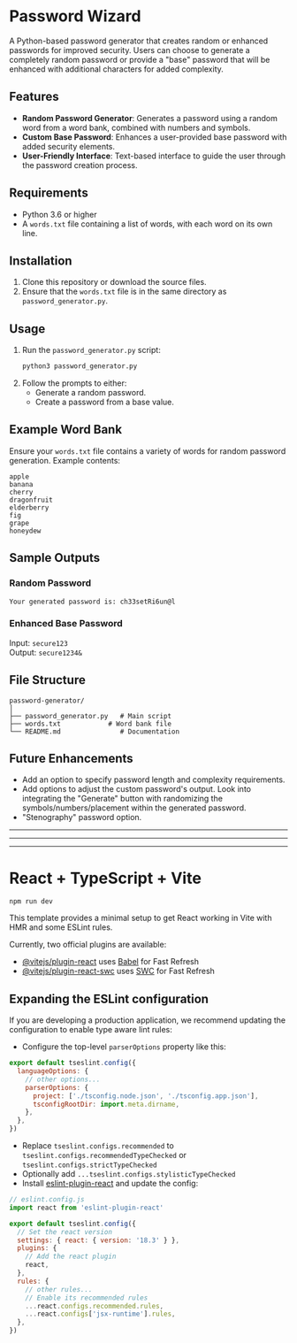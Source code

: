 # Password Wizard

A Python-based password generator that creates random or enhanced passwords for improved security. Users can choose to generate a completely random password or provide a "base" password that will be enhanced with additional characters for added complexity.

## Features
- **Random Password Generator**: Generates a password using a random word from a word bank, combined with numbers and symbols.
- **Custom Base Password**: Enhances a user-provided base password with added security elements.
- **User-Friendly Interface**: Text-based interface to guide the user through the password creation process.

## Requirements
- Python 3.6 or higher
- A `words.txt` file containing a list of words, with each word on its own line.

## Installation
1. Clone this repository or download the source files.
2. Ensure that the `words.txt` file is in the same directory as `password_generator.py`.

## Usage
1. Run the `password_generator.py` script:
   ```bash
   python3 password_generator.py
   ```
2. Follow the prompts to either:
   - Generate a random password.
   - Create a password from a base value.

## Example Word Bank
Ensure your `words.txt` file contains a variety of words for random password generation. Example contents:
```
apple
banana
cherry
dragonfruit
elderberry
fig
grape
honeydew
```

## Sample Outputs
### Random Password
```
Your generated password is: ch33setRi6un@l
```

### Enhanced Base Password
Input: `secure123`  
Output: `secure1234&`

## File Structure
```
password-generator/
│
├── password_generator.py   # Main script
├── words.txt            # Word bank file
└── README.md               # Documentation
```

## Future Enhancements
- Add an option to specify password length and complexity requirements.
- Add options to adjust the custom password's output. Look into integrating the "Generate" button with randomizing the symbols/numbers/placement within the generated password.
- "Stenography" password option.

---
---
---

# React + TypeScript + Vite

`npm run dev`

This template provides a minimal setup to get React working in Vite with HMR and some ESLint rules.

Currently, two official plugins are available:

- [@vitejs/plugin-react](https://github.com/vitejs/vite-plugin-react/blob/main/packages/plugin-react/README.md) uses [Babel](https://babeljs.io/) for Fast Refresh
- [@vitejs/plugin-react-swc](https://github.com/vitejs/vite-plugin-react-swc) uses [SWC](https://swc.rs/) for Fast Refresh

## Expanding the ESLint configuration

If you are developing a production application, we recommend updating the configuration to enable type aware lint rules:

- Configure the top-level `parserOptions` property like this:

```js
export default tseslint.config({
  languageOptions: {
    // other options...
    parserOptions: {
      project: ['./tsconfig.node.json', './tsconfig.app.json'],
      tsconfigRootDir: import.meta.dirname,
    },
  },
})
```

- Replace `tseslint.configs.recommended` to `tseslint.configs.recommendedTypeChecked` or `tseslint.configs.strictTypeChecked`
- Optionally add `...tseslint.configs.stylisticTypeChecked`
- Install [eslint-plugin-react](https://github.com/jsx-eslint/eslint-plugin-react) and update the config:

```js
// eslint.config.js
import react from 'eslint-plugin-react'

export default tseslint.config({
  // Set the react version
  settings: { react: { version: '18.3' } },
  plugins: {
    // Add the react plugin
    react,
  },
  rules: {
    // other rules...
    // Enable its recommended rules
    ...react.configs.recommended.rules,
    ...react.configs['jsx-runtime'].rules,
  },
})
```

